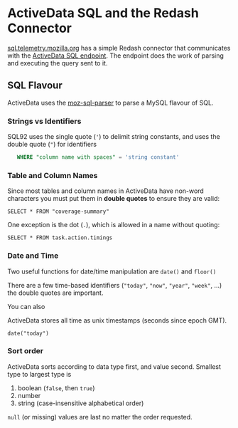 # ActiveData SQL and the Redash Connector

[sql.telemetry.mozilla.org](https://sql.telemetry.mozilla.org/) has a simple Redash connector that communicates with the [ActiveData SQL endpoint](https://activedata.allizom.org/sql). The endpoint does the work of parsing and executing the query sent to it.   

## SQL Flavour

ActiveData uses the [moz-sql-parser](https://github.com/mozilla/moz-sql-parser) to parse a MySQL flavour of SQL. 

### Strings vs Identifiers  

SQL92 uses the single quote (`'`) to delimit string constants, and uses the double quote (`"`) for identifiers

```sql
   WHERE "column name with spaces" = 'string constant'
```

### Table and Column Names

Since most tables and column names in ActiveData have non-word characters you must put them in **double quotes** to ensure they are valid:

    SELECT * FROM "coverage-summary"   

One exception is the dot (`.`), which is allowed in a name without quoting:

    SELECT * FROM task.action.timings  


### Date and Time

Two useful functions for date/time manipulation are `date()` and `floor()`

There are a few time-based identifiers (`"today"`, `"now"`, `"year"`, `"week"`, ...)  the double quotes are important. 

You can also 

ActiveData stores all time as unix timestamps (seconds since epoch GMT). 

```
date("today")
```


### Sort order

ActiveData sorts according to data type first, and value second. Smallest type to largest type is

1. boolean (`false`, then `true`)
2. number
3. string (case-insensitive alphabetical order) 

`null` (or missing) values are last no matter the order requested.       





